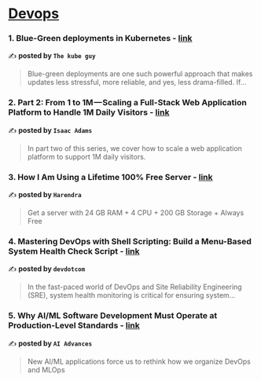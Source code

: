 
<h1><a href=https://medium.com/tag/devops/recommended target="_blank" rel="noopener noreferrer">Devops</a></h1>
<h3>1. Blue-Green deployments in Kubernetes - <a href="https://medium.com/@thekubeguy/blue-green-deployments-in-kubernetes-cdbc381701ca" target="_blank" rel="noopener noreferrer">link</a></h3>

✍️ **posted by `The kube guy`**

<blockquote>Blue-green deployments are one such powerful approach that makes updates less stressful, more reliable, and yes, less drama-filled. If…</blockquote>

<h3>2. Part 2: From 1 to 1M — Scaling a Full-Stack Web Application Platform to Handle 1M Daily Visitors - <a href="https://medium.com/@isaac.adams/part-2-from-1-to-1m-scaling-a-full-stack-web-application-platform-to-handle-1m-daily-visitors-24994ef1532b" target="_blank" rel="noopener noreferrer">link</a></h3>

✍️ **posted by `Isaac Adams`**

<blockquote>In part two of this series, we cover how to scale a web application platform to support 1M daily visitors.</blockquote>

<h3>3. How I Am Using a Lifetime 100% Free Server - <a href="https://medium.com/@harendra21/how-i-am-using-a-lifetime-100-free-server-bd241e3a347a" target="_blank" rel="noopener noreferrer">link</a></h3>

✍️ **posted by `Harendra`**

<blockquote>Get a server with 24 GB RAM + 4 CPU + 200 GB Storage + Always Free</blockquote>

<h3>4. Mastering DevOps with Shell Scripting: Build a Menu-Based System Health Check Script - <a href="https://medium.com/devdotcom/mastering-devops-with-shell-scripting-build-a-menu-based-system-health-check-script-b6ef49d57faa" target="_blank" rel="noopener noreferrer">link</a></h3>

✍️ **posted by `devdotcom`**

<blockquote>In the fast-paced world of DevOps and Site Reliability Engineering (SRE), system health monitoring is critical for ensuring system…</blockquote>

<h3>5. Why AI/ML Software Development Must Operate at Production-Level Standards - <a href="https://medium.com/ai-advances/why-ai-ml-software-development-must-operate-at-production-level-standards-9411ae4c058c" target="_blank" rel="noopener noreferrer">link</a></h3>

✍️ **posted by `AI Advances`**

<blockquote>New AI/ML applications force us to rethink how we organize DevOps and MLOps</blockquote>

